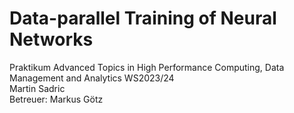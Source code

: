 # Data-parallel Training of Neural Networks
Praktikum Advanced Topics in High Performance Computing, Data Management and Analytics WS2023/24 \
Martin Sadric \
Betreuer: Markus Götz

